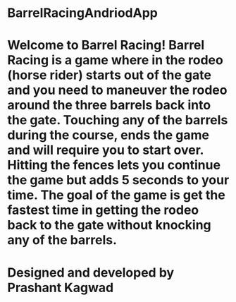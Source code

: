 # BarrelRacingAndriodApp

# Welcome to Barrel Racing! Barrel Racing is a game where in the rodeo (horse rider) starts out of the gate and you need to maneuver the rodeo around the three barrels back into the gate. Touching any of the barrels during the course, ends the game and will require you to start over. Hitting the fences lets you continue the game but adds 5 seconds to your time. The goal of the game is get the fastest time in getting the rodeo back to the gate without knocking any of the barrels. 

# Designed and developed by Prashant Kagwad
